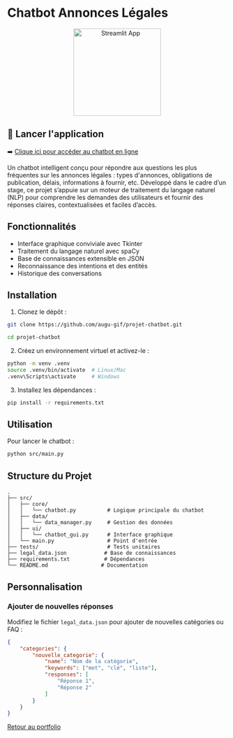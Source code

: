 # Chatbot Annonces Légales

<p align="center">
  <a href="https://augu-gif-projet-chatbot-app-oj9sw8.streamlit.app/">
    <img src="https://streamlit.io/images/brand/streamlit-logo-primary-colormark-darktext.png" alt="Streamlit App" width="200"/>
  </a>
</p>

## 🚀 Lancer l'application

➡️ [Clique ici pour accéder au chatbot en ligne](https://augu-gif-projet-chatbot-app-oj9sw8.streamlit.app/)
 

Un chatbot intelligent conçu pour répondre aux questions les plus fréquentes sur les annonces légales : types d'annonces, obligations de publication, délais, informations à fournir, etc. Développé dans le cadre d’un stage, ce projet s’appuie sur un moteur de traitement du langage naturel (NLP) pour comprendre les demandes des utilisateurs et fournir des réponses claires, contextualisées et faciles d’accès.

## Fonctionnalités

- Interface graphique conviviale avec Tkinter
- Traitement du langage naturel avec spaCy
- Base de connaissances extensible en JSON
- Reconnaissance des intentions et des entités
- Historique des conversations

## Installation

1. Clonez le dépôt :
```bash
git clone https://github.com/augu-gif/projet-chatbot.git

cd projet-chatbot

```

2. Créez un environnement virtuel et activez-le :
```bash
python -m venv .venv
source .venv/bin/activate  # Linux/Mac
.venv\Scripts\activate     # Windows
```

3. Installez les dépendances :
```bash
pip install -r requirements.txt
```

## Utilisation

Pour lancer le chatbot :
```bash
python src/main.py
```

## Structure du Projet

```
.
├── src/
│   ├── core/
│   │   └── chatbot.py          # Logique principale du chatbot
│   ├── data/
│   │   └── data_manager.py     # Gestion des données
│   ├── ui/
│   │   └── chatbot_gui.py      # Interface graphique
│   └── main.py                 # Point d'entrée
├── tests/                      # Tests unitaires
├── legal_data.json            # Base de connaissances
├── requirements.txt           # Dépendances
└── README.md                 # Documentation
```

## Personnalisation

### Ajouter de nouvelles réponses

Modifiez le fichier `legal_data.json` pour ajouter de nouvelles catégories ou FAQ :

```json
{
    "categories": {
        "nouvelle_categorie": {
            "name": "Nom de la catégorie",
            "keywords": ["mot", "clé", "liste"],
            "responses": [
                "Réponse 1",
                "Réponse 2"
            ]
        }
    }
}
```
[Retour au portfolio](https://github.com/augu-gif/mon-portfolio-data-analyst/blob/main/README.md)
